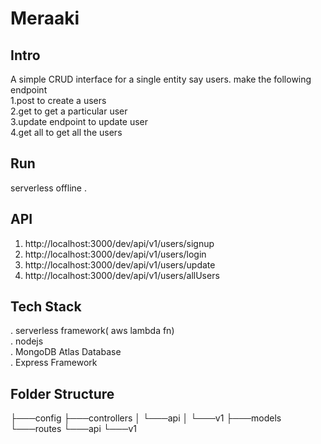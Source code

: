 # Meraaki

## Intro
A simple CRUD interface for a single entity say users. make the following endpoint<br/>
1.post to create a users<br/>
2.get to get a particular user<br/>
3.update endpoint to update user<br/>
4.get all to get all the users<br/>


## Run
serverless offline .<br/>


## API
1. http://localhost:3000/dev/api/v1/users/signup <br/>
2. http://localhost:3000/dev/api/v1/users/login <br/>
3. http://localhost:3000/dev/api/v1/users/update <br/>
4. http://localhost:3000/dev/api/v1/users/allUsers <br/>

## Tech Stack
. serverless framework( aws lambda fn)<br/>
. nodejs<br/>
. MongoDB Atlas Database<br/>
. Express Framework

## Folder Structure
├───config
├───controllers
│   └───api
│       └───v1
├───models
└───routes
    └───api
        └───v1
